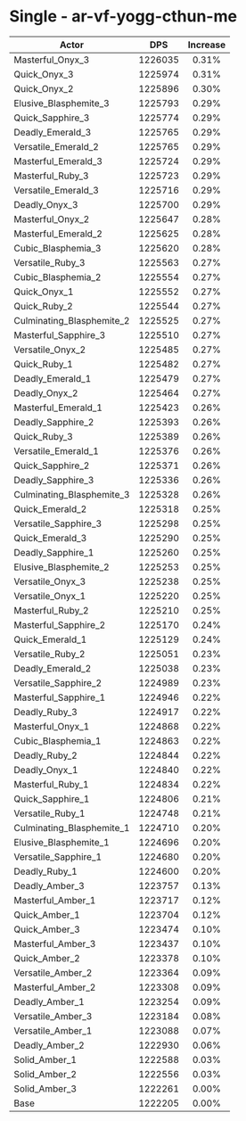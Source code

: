 # Single - ar-vf-yogg-cthun-me
| Actor | DPS | Increase |
|---|:---:|:---:|
|Masterful_Onyx_3|1226035|0.31%|
|Quick_Onyx_3|1225974|0.31%|
|Quick_Onyx_2|1225896|0.30%|
|Elusive_Blasphemite_3|1225793|0.29%|
|Quick_Sapphire_3|1225774|0.29%|
|Deadly_Emerald_3|1225765|0.29%|
|Versatile_Emerald_2|1225765|0.29%|
|Masterful_Emerald_3|1225724|0.29%|
|Masterful_Ruby_3|1225723|0.29%|
|Versatile_Emerald_3|1225716|0.29%|
|Deadly_Onyx_3|1225700|0.29%|
|Masterful_Onyx_2|1225647|0.28%|
|Masterful_Emerald_2|1225625|0.28%|
|Cubic_Blasphemia_3|1225620|0.28%|
|Versatile_Ruby_3|1225563|0.27%|
|Cubic_Blasphemia_2|1225554|0.27%|
|Quick_Onyx_1|1225552|0.27%|
|Quick_Ruby_2|1225544|0.27%|
|Culminating_Blasphemite_2|1225525|0.27%|
|Masterful_Sapphire_3|1225510|0.27%|
|Versatile_Onyx_2|1225485|0.27%|
|Quick_Ruby_1|1225482|0.27%|
|Deadly_Emerald_1|1225479|0.27%|
|Deadly_Onyx_2|1225464|0.27%|
|Masterful_Emerald_1|1225423|0.26%|
|Deadly_Sapphire_2|1225393|0.26%|
|Quick_Ruby_3|1225389|0.26%|
|Versatile_Emerald_1|1225376|0.26%|
|Quick_Sapphire_2|1225371|0.26%|
|Deadly_Sapphire_3|1225336|0.26%|
|Culminating_Blasphemite_3|1225328|0.26%|
|Quick_Emerald_2|1225318|0.25%|
|Versatile_Sapphire_3|1225298|0.25%|
|Quick_Emerald_3|1225290|0.25%|
|Deadly_Sapphire_1|1225260|0.25%|
|Elusive_Blasphemite_2|1225253|0.25%|
|Versatile_Onyx_3|1225238|0.25%|
|Versatile_Onyx_1|1225220|0.25%|
|Masterful_Ruby_2|1225210|0.25%|
|Masterful_Sapphire_2|1225170|0.24%|
|Quick_Emerald_1|1225129|0.24%|
|Versatile_Ruby_2|1225051|0.23%|
|Deadly_Emerald_2|1225038|0.23%|
|Versatile_Sapphire_2|1224989|0.23%|
|Masterful_Sapphire_1|1224946|0.22%|
|Deadly_Ruby_3|1224917|0.22%|
|Masterful_Onyx_1|1224868|0.22%|
|Cubic_Blasphemia_1|1224863|0.22%|
|Deadly_Ruby_2|1224844|0.22%|
|Deadly_Onyx_1|1224840|0.22%|
|Masterful_Ruby_1|1224834|0.22%|
|Quick_Sapphire_1|1224806|0.21%|
|Versatile_Ruby_1|1224748|0.21%|
|Culminating_Blasphemite_1|1224710|0.20%|
|Elusive_Blasphemite_1|1224696|0.20%|
|Versatile_Sapphire_1|1224680|0.20%|
|Deadly_Ruby_1|1224600|0.20%|
|Deadly_Amber_3|1223757|0.13%|
|Masterful_Amber_1|1223717|0.12%|
|Quick_Amber_1|1223704|0.12%|
|Quick_Amber_3|1223474|0.10%|
|Masterful_Amber_3|1223437|0.10%|
|Quick_Amber_2|1223378|0.10%|
|Versatile_Amber_2|1223364|0.09%|
|Masterful_Amber_2|1223308|0.09%|
|Deadly_Amber_1|1223254|0.09%|
|Versatile_Amber_3|1223184|0.08%|
|Versatile_Amber_1|1223088|0.07%|
|Deadly_Amber_2|1222930|0.06%|
|Solid_Amber_1|1222588|0.03%|
|Solid_Amber_2|1222556|0.03%|
|Solid_Amber_3|1222261|0.00%|
|Base|1222205|0.00%|
